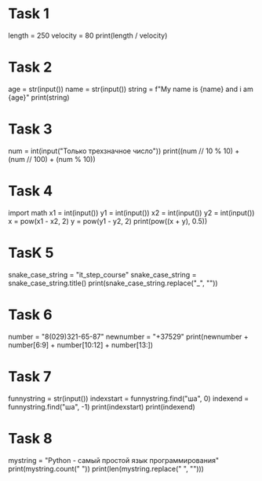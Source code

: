 # Task 1
length = 250
velocity = 80
print(length / velocity)

# Task 2
age = str(input())
name = str(input())
string = f"My name is {name} and i am {age}"
print(string)

# Task 3
num = int(input("Только трехзначное число"))
print((num // 10 % 10) + (num // 100) + (num % 10))

# Task 4
import math
x1 = int(input())
y1 = int(input())
x2 = int(input())
y2 = int(input())
x = pow(x1 - x2, 2)
y = pow(y1 - y2, 2)
print(pow((x + y), 0.5))

# TasK 5
snake_case_string = "it_step_course"
snake_case_string = snake_case_string.title()
print(snake_case_string.replace("_", ""))

# Task 6
number = "8(029)321-65-87"
newnumber = "+37529"
print(newnumber + number[6:9] + number[10:12] + number[13:])

# Task 7
funnystring = str(input())
indexstart = funnystring.find("ша", 0)
indexend = funnystring.find("ша", -1)
print(indexstart)
print(indexend)

# Task 8
mystring = "Python - самый простой язык программирования"
print(mystring.count(" "))
print(len(mystring.replace(" ", "")))
